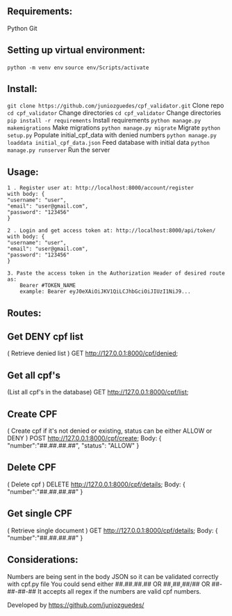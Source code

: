 ## Requirements:

Python
Git

## Setting up virtual environment:

`python -m venv env`
`source env/Scripts/activate`

## Install:

`git clone https://github.com/juniozguedes/cpf_validator.git` Clone repo
`cd cpf_validator` Change directories
`cd cpf_validator` Change directories
`pip install -r requirements` Install requirements
`python manage.py makemigrations` Make migrations
`python manage.py migrate` Migrate
`python setup.py` Populate initial_cpf_data with denied numbers
`python manage.py loaddata initial_cpf_data.json` Feed database with initial data
`python manage.py runserver` Run the server

## Usage:

    1 . Register user at: http://localhost:8000/account/register
    with body: {
    "username": "user",
    "email": "user@gmail.com",
    "password": "123456"
    }

    2 . Login and get access token at: http://localhost:8000/api/token/
    with body: {
    "username": "user",
    "email": "user@gmail.com",
    "password": "123456"
    }

    3. Paste the access token in the Authorization Header of desired route as:
        Bearer #TOKEN_NAME
        example: Bearer eyJ0eXAiOiJKV1QiLCJhbGciOiJIUzI1NiJ9...

## Routes:

## Get DENY cpf list

( Retrieve denied list )
GET http://127.0.0.1:8000/cpf/denied;

## Get all cpf's

(List all cpf's in the database)
GET http://127.0.0.1:8000/cpf/list;

## Create CPF

( Create cpf if it's not denied or existing, status can be either ALLOW or DENY )
POST http://127.0.0.1:8000/cpf/create; Body: {
"number":"##.##.##.##",
"status": "ALLOW"
}

## Delete CPF

( Delete cpf )
DELETE http://127.0.0.1:8000/cpf/details; Body: {
"number":"##.##.##.##"
}

## Get single CPF

( Retrieve single document )
GET http://127.0.0.1:8000/cpf/details; Body: {
"number":"##.##.##.##"
}

## Considerations:

Numbers are being sent in the body JSON so it can be validated correctly with cpf.py file
You could send either ##.##.##.## OR ##,##,##/## OR ##-##-##-##
It accepts all regex if the numbers are valid cpf numbers.

Developed by https://github.com/juniozguedes/
